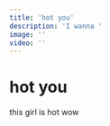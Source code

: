 ```yaml
---
title: 'hot you'
description: 'I wanna '
image: ''
video: ''
---
```


# hot you

this girl is hot wow